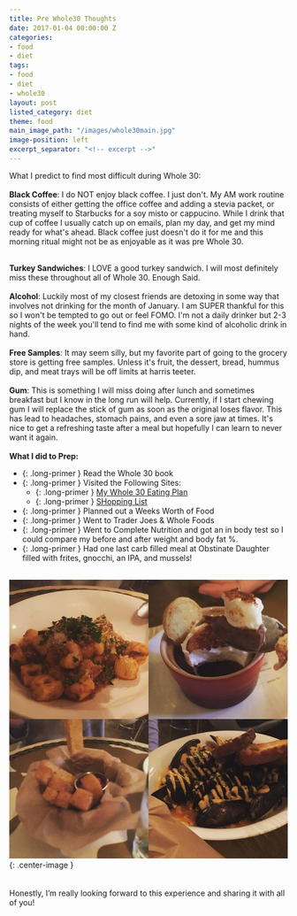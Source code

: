 ```yaml
---
title: Pre Whole30 Thoughts
date: 2017-01-04 00:00:00 Z
categories:
- food
- diet
tags:
- food
- diet
- whole30
layout: post
listed_category: diet
theme: food
main_image_path: "/images/whole30main.jpg"
image-position: left
excerpt_separator: "<!-- excerpt -->"
---
```


What I predict to find most difficult during Whole 30:<br /><br />
**Black Coffee**: I do NOT enjoy black coffee. I just don't.  My AM work routine consists of either getting the office coffee and adding a stevia packet, or treating myself to Starbucks for a soy misto or cappucino. While I drink that cup of coffee I usually catch up on emails, plan my day, and get my mind ready for what's ahead. Black coffee just doesn't do it for me and this morning ritual might not be as enjoyable as it was pre Whole 30.
<br /><br />
<!-- excerpt -->
**Turkey Sandwiches**: I LOVE a good turkey sandwich. I will most definitely miss these throughout all of Whole 30. Enough Said.<br /><br />
**Alcohol**: Luckily most of my closest friends are detoxing in some way that involves not drinking for the month of January. I am SUPER thankful for this so I won't be tempted to go out or feel FOMO. I'm not a daily drinker but 2-3 nights of the week you'll tend to find me with some kind of alcoholic drink in hand. <br /><br />
**Free Samples**: It may seem silly, but my favorite part of going to the grocery store is getting free samples. Unless it's fruit, the dessert, bread, hummus dip, and meat trays will be off limits at harris teeter.<br /><br />
**Gum**: This is something I will miss doing after lunch and sometimes breakfast but I know in the long run will help. Currently, if I start chewing gum I will replace the stick of gum as soon as the original loses flavor. This has lead to headaches, stomach pains, and even a sore jaw at times. It's nice to get a refreshing taste after a meal but hopefully I can learn to never want it again.
<br /><br />
**What I did to Prep:**
<br />
* {: .long-primer } Read the Whole 30 book
* {: .long-primer } Visited the Following Sites:
  * {: .long-primer } [My Whole 30 Eating Plan](http://goodcheapeats.com/my-whole-30-eating-plan/)
  * {: .long-primer } [SHopping List](http://whole30.com/downloads/book-shopping-list.pdf)
* {: .long-primer }  Planned out a Weeks Worth of Food
* {: .long-primer }  Went to Trader Joes & Whole Foods
* {: .long-primer }  Went to Complete Nutrition and got an in body test so I could compare my before and after weight and body fat %.
* {: .long-primer }  Had one last carb filled meal at Obstinate Daughter filled with frites, gnocchi, an IPA, and mussels!
<br /><br />

![Image of pre-whole30](/images/pre-whole30-full.jpg){: .center-image }
<br /><br />
<br />
Honestly, I’m really looking forward to this experience and sharing it with all of you!
